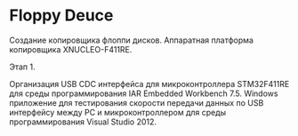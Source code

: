 # Floppy Deuce
Создание копировщика флоппи дисков.
Аппаратная платформа копировщика XNUCLEO-F411RE.

Этап 1.

Организация USB CDC интерфейса для микроконтроллера STM32F411RE для среды программирования IAR Embedded Workbench 7.5.
Windows приложение для тестирования скорости передачи данных по USB интерфейсу между PC и микроконтроллером для среды программирования Visual Studio 2012.
